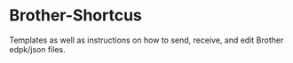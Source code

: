 # Brother-Shortcus
Templates as well as instructions on how to send, receive, and edit Brother edpk/json files.
